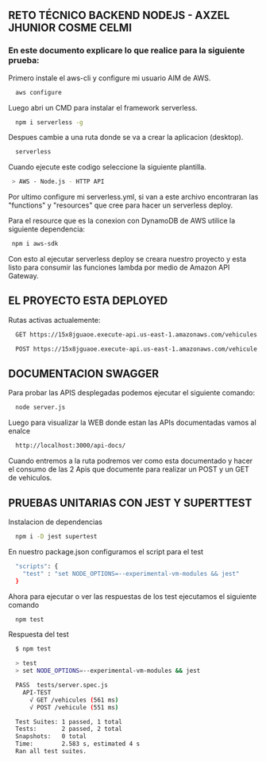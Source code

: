 
## RETO TÉCNICO BACKEND NODEJS - AXZEL JHUNIOR COSME CELMI

### En este documento explicare lo que realice para la siguiente prueba: 

Primero instale el aws-cli y configure mi usuario AIM de AWS.
```bash
  aws configure
```

Luego abri un CMD para instalar el framework serverless.
```bash
  npm i serverless -g
```
Despues cambie a una ruta donde se va a crear la aplicacion (desktop).

```bash
  serverless
```
Cuando ejecute este codigo seleccione la siguiente plantilla.
```bash
 > AWS - Node.js - HTTP API
```

Por ultimo configure mi serverless.yml, si van a este archivo encontraran las "functions" y "resources" que cree para hacer un serverless deploy.

Para el resource que es la conexion con DynamoDB de AWS utilice la siguiente dependencia:
```bash
 npm i aws-sdk
```

Con esto al ejecutar serverless deploy se creara nuestro proyecto y esta listo para consumir las funciones lambda por medio de Amazon API Gateway.

## EL PROYECTO ESTA DEPLOYED

Rutas activas actualemente:

```bash
  GET https://15x8jguaoe.execute-api.us-east-1.amazonaws.com/vehicules
```

```bash
  POST https://15x8jguaoe.execute-api.us-east-1.amazonaws.com/vehicule
```
## DOCUMENTACION SWAGGER

Para probar las APIS desplegadas podemos ejecutar el siguiente comando:

```bash
  node server.js
```
Luego para visualizar la WEB donde estan las APIs documentadas vamos al enalce 

```bash
  http://localhost:3000/api-docs/
```

Cuando entremos a la ruta podremos ver como esta documentado y hacer el consumo de las 2 Apis que documente para realizar un POST y un GET  de vehiculos.


## PRUEBAS UNITARIAS CON JEST Y SUPERTTEST

Instalacion de dependencias

```bash
  npm i -D jest supertest
```

En nuestro package.json configuramos el script para el test
```bash
  "scripts": {
    "test" : "set NODE_OPTIONS=--experimental-vm-modules && jest"
  }
```
Ahora para ejecutar o ver las respuestas de los test ejecutamos el siguiente comando

```bash
  npm test
```

Respuesta del test

```bash
  $ npm test

  > test
  > set NODE_OPTIONS=--experimental-vm-modules && jest

  PASS  tests/server.spec.js
    API-TEST
      √ GET /vehicules (561 ms)
      √ POST /vehicule (551 ms)

  Test Suites: 1 passed, 1 total
  Tests:       2 passed, 2 total
  Snapshots:   0 total
  Time:        2.583 s, estimated 4 s
  Ran all test suites.
````
